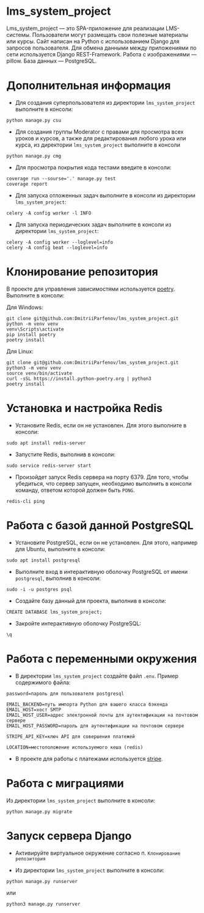 # lms_system_project

Lms_system_project — это SPA-приложение для реализации LMS-системы. Пользователи могут размещать свои полезные материалы или курсы.
Сайт написан на Python с использованием Django для запросов пользователя. Для обмена данными между приложениями по сети используется Django REST-Framework. 
Работа с изображениями — pillow. База данных — PostgreSQL.

# Дополнительная информация

- Для создания суперпользователя из директории `lms_system_project` выполните в консоли: </br>
```
python manage.py csu
```
- Для создания группы Moderator с правами для просмотра всех уроков и курсов, а также для редактирования любого урока
или курса, из директории `lms_system_project` выполните в консоли
```
python manage.py cmg
```
- Для просмотра покрытия кода тестами введите в консоли:
```
coverage run --sourse='.' manage.py test
coverage report
```

- Для запуска отложенных задач выполните в консоли из директории `lms_system_project`: </br>
```
celery -A config worker -l INFO
```

- Для запуска периодических задач выполните в консоли из директории `lms_system_project`: </br>
```
celery -A config worker --loglevel=info
celery -A config beat --loglevel=info
```

# Клонирование репозитория

В проекте для управления зависимостями используется [poetry](https://python-poetry.org/). </br>
Выполните в консоли: </br>

Для Windows: </br>
```
git clone git@github.com:DmitriiParfenov/lms_system_project.git
python -m venv venv
venv\Scripts\activate
pip install poetry
poetry install
```

Для Linux: </br>
```
git clone git@github.com:DmitriiParfenov/lms_system_project.git
python3 -m venv venv
source venv/bin/activate
curl -sSL https://install.python-poetry.org | python3
poetry install
```
# Установка и настройка Redis

- Установите Redis, если он не установлен. Для этого выполните в консоли:
```
sudo apt install redis-server
``` 
- Запустите Redis, выполнив в консоли:
```
sudo service redis-server start
``` 
- Произойдет запуск Redis сервера на порту 6379. Для того, чтобы убедиться, что сервер запущен, необходимо выполнить
в консоли команду, ответом которой должен быть `PONG`.
```
redis-cli ping
```

# Работа с базой данной PostgreSQL

- Установите PostgreSQL, если он не установлен. Для этого, например для Ubuntu, выполните в консоли:
```
sudo apt install postgresql
```
- Выполните вход в интерактивную оболочку PostgreSQL от имени `postgresql`, выполнив в консоли:
```
sudo -i -u postgres psql
```
- Создайте базу данный для проекта, выполнив в консоли:
```
CREATE DATABASE lms_system_project;
```
- Закройте интерактивную оболочку PostgreSQL:
```
\q
```
# Работа с переменными окружения

- В директории `lms_system_project` создайте файл `.env`. Пример содержимого файла:
```
password=пароль для пользователя postgresql

EMAIL_BACKEND=путь импорта Python для вашего класса бэкенда
EMAIL_HOST=хост SMTP
EMAIL_HOST_USER=адрес электронной почты для аутентификации на почтовом сервере
EMAIL_HOST_PASSWORD=пароль для аутентификации на почтовом сервере

STRIPE_API_KEY=ключ API для совершения платежей

LOCATION=местоположение используемого кеша (redis)
```
- В проекте для работы с платежами используется [stripe](https://stripe.com/docs/api). </br>

# Работа с миграциями

Из директории `lms_system_project` выполните в консоли: </br>

```
python manage.py migrate
```

# Запуск сервера Django

- Активируйте виртуальное окружение согласно п. `Клонирование репозитория` </br>

- Из  директории `lms_system_project` выполните в консоли: </br>
```
python manage.py runserver
```  
или 
```
python3 manage.py runserver
```

